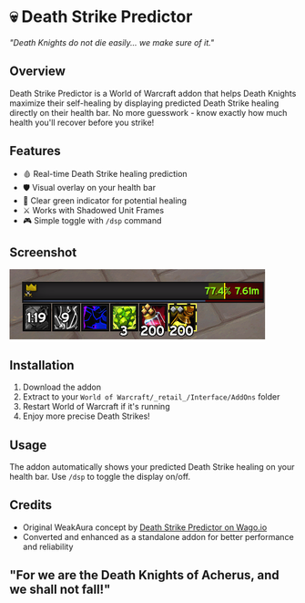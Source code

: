 # 💀 Death Strike Predictor

*"Death Knights do not die easily... we make sure of it."*

## Overview
Death Strike Predictor is a World of Warcraft addon that helps Death Knights maximize their self-healing by displaying predicted Death Strike healing directly on their health bar. No more guesswork - know exactly how much health you'll recover before you strike!

## Features
- 🩸 Real-time Death Strike healing prediction
- 🛡️ Visual overlay on your health bar
- 💚 Clear green indicator for potential healing
- ⚔️ Works with Shadowed Unit Frames
- 🎮 Simple toggle with `/dsp` command

## Screenshot
![Death Strike Predictor in action](Media/dsp-001.png)

## Installation
1. Download the addon
2. Extract to your `World of Warcraft/_retail_/Interface/AddOns` folder
3. Restart World of Warcraft if it's running
4. Enjoy more precise Death Strikes!

## Usage
The addon automatically shows your predicted Death Strike healing on your health bar. Use `/dsp` to toggle the display on/off.

## Credits
- Original WeakAura concept by [Death Strike Predictor on Wago.io](https://wago.io/DeathStrike)
- Converted and enhanced as a standalone addon for better performance and reliability

## "For we are the Death Knights of Acherus, and we shall not fall!"

